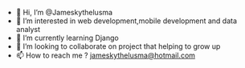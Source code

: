 - 👋 Hi, I’m @Jameskythelusma
- 👀 I’m interested in web development,mobile development and data analyst
- 🌱 I’m currently learning Django
- 💞️ I’m looking to collaborate on project that helping to grow up
- 📫 How to reach me ? jameskythelusma@hotmail.com

<!---
Jameskythelusma/Jameskythelusma is a ✨ special ✨ repository because its `README.md` (this file) appears on your GitHub profile.
You can click the Preview link to take a look at your changes.
--->
